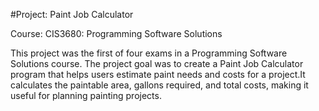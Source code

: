 #Project: Paint Job Calculator

Course: CIS3680: Programming Software Solutions

This project was the first of four exams in a Programming Software Solutions course. The project goal was to create a Paint Job Calculator program that helps users estimate paint needs and costs for a project.It calculates the paintable area, gallons required, and total costs, making it useful for planning painting projects.
